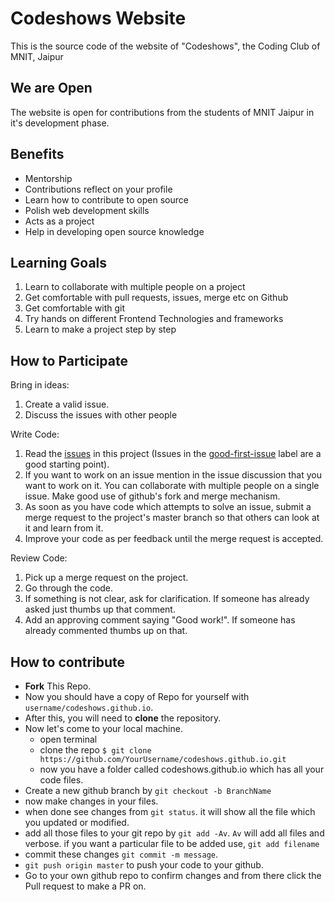 Codeshows Website
=================
This is the source code of the website of "Codeshows", the Coding Club of MNIT, Jaipur

We are Open
-----------
The website is open for contributions from the students of MNIT Jaipur in it's development phase.

Benefits
--------
* Mentorship
* Contributions reflect on your profile
* Learn how to contribute to open source
* Polish web development skills
* Acts as a project
* Help in developing open source knowledge

Learning Goals
--------------
1. Learn to collaborate with multiple people on a project
2. Get comfortable with pull requests, issues, merge etc on Github
3. Get comfortable with git
4. Try hands on different Frontend Technologies and frameworks
5. Learn to make a project step by step

How to Participate
------------------

Bring in ideas:

1. Create a valid issue.
2. Discuss the issues with other people

Write Code:

1. Read the [issues](https://github.com/codeshows/codeshows.github.io/issues) in this project (Issues in the [good-first-issue](https://github.com/codeshows/codeshows.github.io/labels/good%20first%20issue) label are a good starting point).
2. If you want to work on an issue mention in the issue discussion that you want to work on it. You can collaborate with multiple people on a single issue. Make good use of github's fork and merge mechanism.
3. As soon as you have code which attempts to solve an issue, submit a merge request to the project's master branch so that others can look at it and learn from it.
4. Improve your code as per feedback until the merge request is accepted.

Review Code:

1. Pick up a merge request on the project.
2. Go through the code.
3. If something is not clear, ask for clarification. If someone has already asked just thumbs up that comment.
4. Add an approving comment saying "Good work!". If someone has already commented thumbs up on that.

## How to contribute

* **Fork** This Repo.
* Now you should have a copy of Repo for yourself with `username/codeshows.github.io`.
* After this, you will need to **clone** the repository.
* Now let's come to your local machine.
    * open terminal
    * clone the repo `$ git clone https://github.com/YourUsername/codeshows.github.io.git`
    * now you have a folder called codeshows.github.io which has all your code files.
* Create a new github branch by `git checkout -b BranchName`
* now make changes in your files.
* when done see changes from `git status`. it will show all the file which you updated or modified.
* add all those files to your git repo by `git add -Av`. `Av` will add all files and verbose. if you want a particular file to be added use, `git add filename`
* commit these changes `git commit -m message`.
* `git push origin master` to push your code to your github.
* Go to your own github repo to confirm changes and from there click the Pull request to make a PR on.
